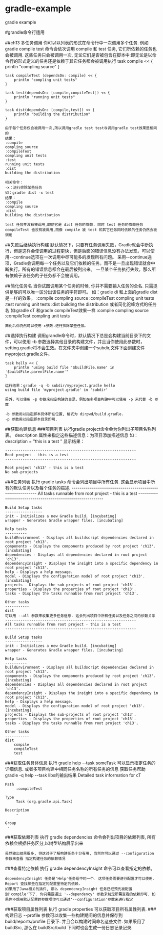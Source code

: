 # gradle-example
gradle example

#grandle命令行适用 

##ch13 多任务调用
	你可以以列表的形式在命令行中一次调用多个任务. 例如 gradle compile test 命令会依次调用 compile 和 test 任务, 它们所依赖的任务也会被调用. 这些任务只会被调用一次, 无论它们是否被包含在脚本中:即无论是以命令行的形式定义的任务还是依赖于其它任务都会被调用执行
	task compile << {
		println "compling source"
	}
	
	task compileTest (dependsOn: compile) << {
		println "compling unit tests"
	}
	
	task test(dependsOn: [compile,compileTest]) << {
		println "running unit tests"
	}
	
	task dist(dependsOn: [compile,test]) << {
		println "building the distribution"
	}
	
	由于每个任务仅会被调用一次,所以调用gradle test test与调用gradle test效果是相同的
	结果：
	:compile
	compling source
	:compileTest
	compling unit tests
	:test
	running unit tests
	:dist
	building the distribution
	
	相关命令：
	-x：进行排除某些任务
	如：gradle dist -x test
	结果：
	:compile
	compling source
	:dist
	building the distribution
	
	test 任务并没有被调用,即使它是 dist 任务的依赖. 同时 test 任务的依赖任务 compileTest 也没有被调用,而像 compile 被 test 和其它任务同时依赖的任务仍然会被调用
	
##失败后继续执行构建
	默认情况下，只要有任务调用失败，Gradle就会中断执行，但是这样会使调用的过程更快，但是后面的错误信息没有办法发现，可以使用--continue选项在一次调用中尽可能多的发现所有问题。
	采用--continue选项，Gradle会调用每一个任务以及它们依赖的任务。而不是一旦出现错误就会中断执行。所有的错误信息都会在最后被列出来。
	一旦某个任务执行失败，那么所有依赖于该任务的子任务都不会被调用。
	
##简化任务名
	当你试图调用某个任务的时候, 你并不需要输入任务的全名. 只需提供足够的可以唯一区分出该任务的字符即可。
	如：gradle di 和上面的gradle dist是一样的效果。
	:compile
	compling source
	:compileTest
	compling unit tests
	:test
	running unit tests
	:dist
	building the distribution
	或者简化驼峰方式的任务名
	如:gradle cT 和gradle compileTest效果一样
	:compile
	compling source
	:compileTest
	compling unit tests
	
	简化后你仍然可以使用-x参数.进行排除某些任务。

##选择执行构建
	调用grandle命令时，默认情况下总是会构建当前目录下的文件，可以使用 -b 参数选择其他目录的构建文件，并且当你使用此参数时，setting.gradle将不会生效。在文件夹中创建一个subdir,文件下面创建文件myproject.gradle文件。
	
	task hello << {
		println "using build file '$buildFile.name' in '$buildFile.parentFile.name'"
	}
	
	运行结果：gradle -q -b subdir/myproject.gradle hello
	using build file 'myproject.gradle' in 'subdir'
	
	另外，可以使用 -p 参数来指定构建的目录，例如在多项目构建中可以使用 -p 来代替 -b 参数
	
	-b 参数用以指定脚本具体所在位置, 格式为 dirpwd/build.gradle.
	-p 参数用以指定脚本目录即可.
	
##获取构建信息
###项目列表
	执行gradle project命令会为你列出子项目名称列表。
	description 属性来指定这些描述信息：为项目添加描述信息
	如：
	description = "this is a test "
	显示结果：
	
	------------------------------------------------------------
	Root project - this is a test
	------------------------------------------------------------
	
	Root project 'ch13' - this is a test
	No sub-projects
	
###任务列表
	执行 gradle tasks 命令会列出项目中所有任务. 这会显示项目中所有的默认任务以及每个任务的描述.
	------------------------------------------------------------
	All tasks runnable from root project - this is a test
	------------------------------------------------------------
	
	Build Setup tasks
	-----------------
	init - Initializes a new Gradle build. [incubating]
	wrapper - Generates Gradle wrapper files. [incubating]
	
	Help tasks
	----------
	buildEnvironment - Displays all buildscript dependencies declared in root project 'ch13'.
	components - Displays the components produced by root project 'ch13'. [incubating]
	dependencies - Displays all dependencies declared in root project 'ch13'.
	dependencyInsight - Displays the insight into a specific dependency in root project 'ch13'.
	help - Displays a help message.
	model - Displays the configuration model of root project 'ch13'. [incubating]
	projects - Displays the sub-projects of root project 'ch13'.
	properties - Displays the properties of root project 'ch13'.
	tasks - Displays the tasks runnable from root project 'ch13'.
	
	Other tasks
	-----------
	dist
	可以用 --all 参数来收集更多任务信息. 这会列出项目中所有任务以及任务之间的依赖关系
	------------------------------------------------------------
	All tasks runnable from root project - this is a test
	------------------------------------------------------------
	
	Build Setup tasks
	-----------------
	init - Initializes a new Gradle build. [incubating]
	wrapper - Generates Gradle wrapper files. [incubating]
	
	Help tasks
	----------
	buildEnvironment - Displays all buildscript dependencies declared in root project 'ch13'.
	components - Displays the components produced by root project 'ch13'. [incubating]
	dependencies - Displays all dependencies declared in root project 'ch13'.
	dependencyInsight - Displays the insight into a specific dependency in root project 'ch13'.
	help - Displays a help message.
	model - Displays the configuration model of root project 'ch13'. [incubating]
	projects - Displays the sub-projects of root project 'ch13'.
	properties - Displays the properties of root project 'ch13'.
	tasks - Displays the tasks runnable from root project 'ch13'.
	
	Other tasks
	-----------
	dist
	    compile
	    compileTest
	    test

###获取任务具体信息
	执行 gradle help --task someTask 可以显示指定任务的详细信息. 或者多项目构建中相同任务名称的所有任务的信息
	获取任务帮助
	gradle -q help --task libs的输出结果
	Detailed task information for cT

	Path
	     :compileTest
	
	Type
	     Task (org.gradle.api.Task)
	
	Description
	     -
	
	Group
     -

###获取依赖列表
	执行 gradle dependencies 命令会列出项目的依赖列表, 所有依赖会根据任务区分,以树型结构展示出来
	
	虽然输出结果很多, 但这对于了解构建任务十分有用, 当然你可以通过 --configuration 参数来查看 指定构建任务的依赖情况
	
###查看特定依赖
	执行 gradle dependencyInsight 命令可以查看指定的依赖。
	
	dependencyInsight 任务是'Help'任务组中的一个. 这项任务需要进行配置才可以使用. Report 查找那些在指定的配置里特定的依赖.
	如果用了Java相关的插件, 那么 dependencyInsight 任务已经预先被配置到'compile'下了. 你只需要通过 '--dependency' 参数来制定所需查看的依赖即可. 如果你不想用默认配置的参数项你可以通过'--configuration'参数来进行指定
###获取项目属性列表
	执行 gradle properties 可以获取项目所有属性列表.
###构建日志
	--profile 参数可以收集一些构建期间的信息并保存到 build/reports/profile 目录下. 并且会以构建时间命名这些文件.
	如果采用了 buildSrc, 那么在 buildSrc/build 下同时也会生成一份日志记录记录.
	